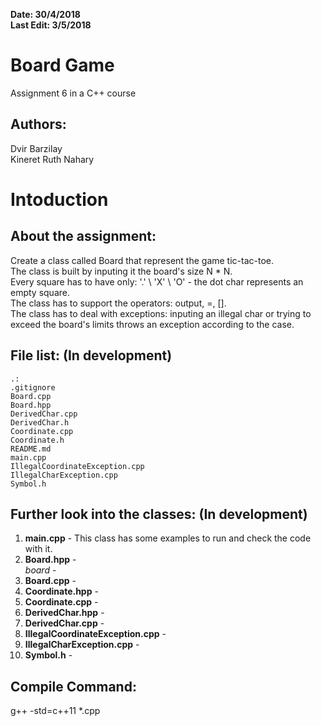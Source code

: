 **Date: 30/4/2018**  
**Last Edit: 3/5/2018**

Board Game  
===  

Assignment 6 in a C++ course  

Authors:
--
Dvir Barzilay  
Kineret Ruth Nahary  

**Intoduction**
==

About the assignment:
-- 
Create a class called Board that represent the game tic-tac-toe.  
The class is built by inputing it the board's size N * N.  
Every square has to have only: '.' \ 'X' \ 'O' - the dot char represents an empty square.  
The class has to support the operators: output, =, [].  
The class has to deal with exceptions: 
inputing an illegal char or trying to exceed the board's limits throws an exception according to the case.  
    
**File list:** (In development)
--  

```  
.: 
.gitignore 
Board.cpp  
Board.hpp  
DerivedChar.cpp  
DerivedChar.h    
Coordinate.cpp  
Coordinate.h    
README.md  
main.cpp  
IllegalCoordinateException.cpp  
IllegalCharException.cpp 
Symbol.h  
```  
Further look into the classes:  (In development)    
--  
1. **main.cpp** - This class has some examples to run and check the code with it.  
2. **Board.hpp** -      
*board* -        
3. **Board.cpp** -   
4. **Coordinate.hpp** -  
5. **Coordinate.cpp** -  
6. **DerivedChar.hpp** -   
7. **DerivedChar.cpp** -   
8. **IllegalCoordinateException.cpp** - 
9. **IllegalCharException.cpp** - 
10. **Symbol.h** -  

Compile Command:  
--  
g++ -std=c++11 *.cpp  
